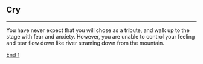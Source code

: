 ## Cry
---
You have never expect that you will chose as a tribute, and walk up to the stage with fear and anxiety. However, you are unable to control your feeling and tear flow down like river straming down from the mountain.

[End 1](endings/end-1.md)